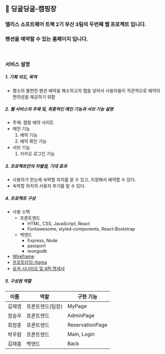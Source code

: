 ## **:house_with_garden: 딩굴딩굴-캠핑장**

### 엘리스 소프트웨어 트랙 2기 부산 3팀의 두번째 웹 프로젝트 입니다.<br>
### 펜션을 예약할 수 있는 홈페이지 입니다.

<br>

### **서비스 설명**

##### 1. 기획 의도, 목적
- 평소의 불편한 펜션 예약을 해소하고자 맵을 넣어서 사용자들이 직관적으로 예약의 편의성을 제공하기 위함

##### 2. 웹 서비스의 주제 및, 최종적인 메인 기능과 서브 기능 설명
- 주제: 캠핑 예약 사이트
- 메인 기능
   1. 예약 기능
   2. 예약 확인 기능
- 서브 기능
   1. 카카오 로그인 기능

##### 3. 프로젝트만의 차별점, 기대 효과
- 사용자가 한눈에 숙박할 위치를 알 수 있고, 지정해서 예약할 수 있다.
- 숙박할 위치의 사용자 후기를 알 수 있다.

##### 4. 프로젝트 구성
- 사용 스택
  - 프론트엔드
    - HTML, CSS, JavaScript, React
    - Fontawesome, styled-components,  React-Bootstrap
  - 백엔드
    - Express, Node
    - passport
    - mongodb
- [Wireframe](https://kdt-gitlab.elice.io/sw_track/class_02_busan/web_project_2/team3/project-template/-/wikis/Wireframe)
- [프로토타입::figma](https://www.figma.com/file/NstxG3reXALAHqt0wEtrIf/Untitled?node-id=0%3A1)
- [유저 시나리오 및 API 명세서](https://docs.google.com/spreadsheets/d/13pvhqBN_bkvmRq11kauwkQNh6CZe7sFExRjGYqvjfT4/edit?ouid=102470564406567558379&usp=sheets_home&ths=true)
  

##### 5. 구성원 역할

| 이름 | 역할 | 구현 기능 | 
| ------ | ------ | ------ |
|  김재영   |  프론트엔드(팀장)   | MyPage   |
|  정승우   |  프론트엔드   | AdminPage  |
|  최정훈   |  프론트엔드   | ReservationPage  |
|  박우람   |  프론트엔드   | Main, Login  |
|  김채홍   |  백엔드   |  Back  |
